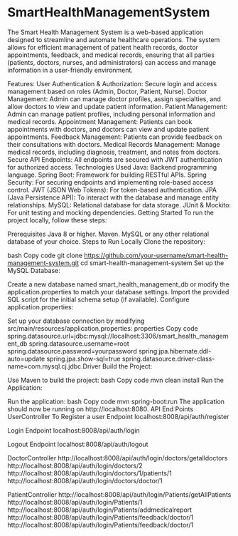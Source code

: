 # SmartHealthManagementSystem
The Smart Health Management System is a web-based application designed to streamline and automate healthcare operations. The system allows for efficient management of patient health records, doctor appointments, feedback, and medical records, ensuring that all parties (patients, doctors, nurses, and administrators) can access and manage information in a user-friendly environment.

Features:
User Authentication & Authorization: Secure login and access management based on roles (Admin, Doctor, Patient, Nurse).
Doctor Management: Admin can manage doctor profiles, assign specialties, and allow doctors to view and update patient information.
Patient Management: Admin can manage patient profiles, including personal information and medical records.
Appointment Management: Patients can book appointments with doctors, and doctors can view and update patient appointments.
Feedback Management: Patients can provide feedback on their consultations with doctors.
Medical Records Management: Manage medical records, including diagnosis, treatment, and notes from doctors.
Secure API Endpoints: All endpoints are secured with JWT authentication for authorized access.
Technologies Used
Java: Backend programming language.
Spring Boot: Framework for building RESTful APIs.
Spring Security: For securing endpoints and implementing role-based access control.
JWT (JSON Web Tokens): For token-based authentication.
JPA (Java Persistence API): To interact with the database and manage entity relationships.
MySQL: Relational database for data storage.
JUnit & Mockito: For unit testing and mocking dependencies.
Getting Started
To run the project locally, follow these steps:

Prerequisites
Java 8 or higher.
Maven.
MySQL or any other relational database of your choice.
Steps to Run Locally
Clone the repository:

bash
Copy code
git clone https://github.com/your-username/smart-health-management-system.git
cd smart-health-management-system
Set up the MySQL Database:

Create a new database named smart_health_management_db or modify the application.properties to match your database settings.
Import the provided SQL script for the initial schema setup (if available).
Configure application.properties:

Set up your database connection by modifying src/main/resources/application.properties:
properties
Copy code
spring.datasource.url=jdbc:mysql://localhost:3306/smart_health_management_db
spring.datasource.username=root
spring.datasource.password=yourpassword
spring.jpa.hibernate.ddl-auto=update
spring.jpa.show-sql=true
spring.datasource.driver-class-name=com.mysql.cj.jdbc.Driver
Build the Project:

Use Maven to build the project:
bash
Copy code
mvn clean install
Run the Application:

Run the application:
bash
Copy code
mvn spring-boot:run
The application should now be running on http://localhost:8080.
API End Points
UserController
To Register a user Endpoint
localhost:8008/api/auth/register

Login Endpoint 
localhost:8008/api/auth/login

Logout Endpoint
localhost:8008/api/auth/logout


DoctorController
http://localhost:8008/api/auth/login/doctors/getalldoctors  
http://localhost:8008/api/auth/login/doctors/2 
http://localhost:8008/api/auth/login/doctors/1/patients/1 
http://localhost:8008/api/auth/login/doctors/doctor/1   

PatientController
http://localhost:8008/api/auth/login/Patients/getAllPatients  
http://localhost:8008/api/auth/login/Patients/1     
http://localhost:8008/api/auth/login/Patients/addmedicalreport 
http://localhost:8008/api/auth/login/Patients/feedback/doctor/1  
http://localhost:8008/api/auth/login/Patients/feedback/doctor/1 
